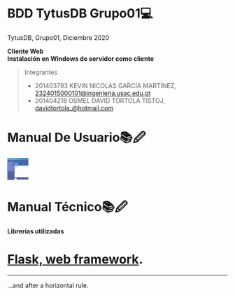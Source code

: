 # BDD TytusDB Grupo01💻
TytusDB, Grupo01, Diciembre 2020

**Cliente Web**  
**Instalación en Windows de servidor como cliente**

> Integrantes
> - 201403793	KEVIN NICOLAS GARCÍA MARTÍNEZ,	2324015000101@ingenieria.usac.edu.gt
> - 201404218	OSMEL DAVID TÓRTOLA TISTOJ,	davidtortola_@hotmail.com


# Manual De Usuario📚🖉


<img src="docs/Grupo01_Imagen01.png" width="48" height="50">

# Manual Técnico📚🖉

**Librerías utilizadas**

# **[Flask, web framework](https://flask.palletsprojects.com/en/1.1.x/).**



---

...and after a horizontal rule.
